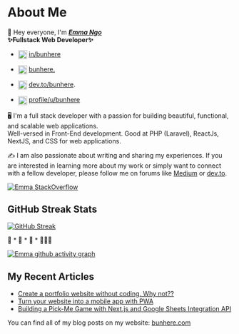 # About Me

👋 Hey everyone, I'm ***[Emma Ngo](https://me.bunhere.com)*** <br>
**✨Fullstack Web Developer✨**

* <img align="center" src="./images/icon/linkedin.png" title = "Twitter" alt="" height="20" /> [in/bunhere](https://www.linkedin.com/in/bunhere)

* <img align="center" src="./images/icon/medium.png" title = "Twitter" alt="" height="20" /> [bunhere.](https://bunhere.medium.com/)

* <img align="center" src="./images/icon/devto.png" title = "Twitter" alt="" height="20" /> [dev.to/bunhere](https://dev.to/bunhere).

* <img align="center" src="./images/icon/gg.png" title = "Twitter" alt="" width="20" /> [profile/u/bunhere](https://developers.google.com/profile/u/bunhere)

🖥️ I'm a full stack developer with a passion for building beautiful, functional, and scalable web applications. <br>
Well-versed in Front-End development. Good at PHP (Laravel), ReactJs, NextJS, and CSS for web applications.

✍️ I am also passionate about writing and sharing my experiences. If you are interested in learning more about my work or simply want to connect with a fellow developer, please follow me on forums like [Medium](https://medium.com/@emma.ngo1110) or [dev.to](https://dev.to/bunheree).

[![Emma StackOverflow](https://stackoverflow-badge.onrender.com/api/StackOverflowBadge/22238770)](https://stackoverflow.com/users/22238770/emma-ngo)

## GitHub Streak Stats

[![GitHub Streak](https://github-readme-streak-stats.herokuapp.com?user=bunheree&theme=merko&border_radius=10)](https://git.io/streak-stats) 

🚀 * 🚀 * 🚀 * 👩🏻‍🚀

[![Emma github activity graph](https://github-readme-activity-graph.vercel.app/graph?username=bunheree&theme=merko)](https://github.com/ashutosh00710/github-readme-activity-graph)

## My Recent Articles

* [Create a portfolio website without coding. Why not??](https://bunhere.medium.com/519fe2a9ad78)
* [Turn your website into a mobile app with PWA](https://medium.com/p/5451838798cc)
* [Building a Pick-Me Game with Next.js and Google Sheets Integration API](https://medium.com/p/0418b27a49b9)

You can find all of my blog posts on my website: [bunhere.com](https://bunhere.com/)
